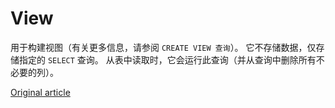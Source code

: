 # View

用于构建视图（有关更多信息，请参阅 `CREATE VIEW 查询`）。 它不存储数据，仅存储指定的 `SELECT` 查询。 从表中读取时，它会运行此查询（并从查询中删除所有不必要的列）。


[Original article](https://clickhouse.tech/docs/en/operations/table_engines/view/) <!--hide-->
